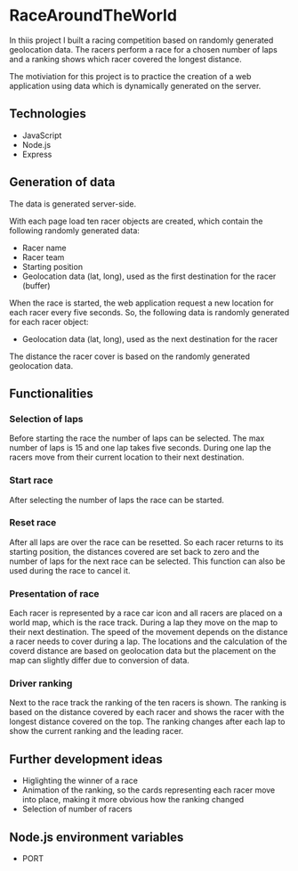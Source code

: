 # RaceAroundTheWorld
In thiis project I built a racing competition based on randomly generated geolocation data. The racers perform a race for a chosen number of laps and a ranking shows which racer covered the longest distance.

The motiviation for this project is to practice the creation of a web application using data which is dynamically generated on the server. 

## Technologies
* JavaScript
* Node.js
* Express

## Generation of data
The data is generated server-side. 

With each page load ten racer objects are created, which contain the following randomly generated data:
* Racer name
* Racer team
* Starting position
* Geolocation data (lat, long), used as the first destination for the racer (buffer)

When the race is started, the web application request a new location for each racer every five seconds. So, the following data is randomly generated for each racer object:
* Geolocation data (lat, long), used as the next destination for the racer

The distance the racer cover is based on the randomly generated geolocation data.  

## Functionalities
### Selection of laps
Before starting the race the number of laps can be selected. The max number of laps is 15 and one lap takes five seconds. During one lap the racers move from their current location to their next destination.
### Start race
After selecting the number of laps the race can be started.
### Reset race
After all laps are over the race can be resetted. So each racer returns to its starting position, the distances covered are set back to zero and the number of laps for the next race can be selected. This function can also be used during the race to cancel it.
### Presentation of race
Each racer is represented by a race car icon and all racers are placed on a world map, which is the race track. During a lap they move on the map to their next destination. The speed of the movement depends on the distance a racer needs to cover during a lap. The locations and the calculation of the coverd distance are based on geolocation data but the placement on the map can slightly differ due to conversion of data.
### Driver ranking
Next to the race track the ranking of the ten racers is shown. The ranking is based on the distance covered by each racer and shows the racer with the longest distance covered on the top. The ranking changes after each lap to show the current ranking and the leading racer.

## Further development ideas
* Higlighting the winner of a race
* Animation of the ranking, so the cards representing each racer move into place, making it more obvious how the ranking changed
* Selection of number of racers

## Node.js environment variables
* PORT
